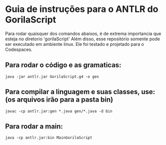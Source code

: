 
# Guia de instruções para o ANTLR do GorilaScript
Para rodar quaisquer dos comandos abaixos, é de extrema importancia que esteja no diretorio 'gorilaScript'
Além disso, esse repositório somente pode ser executado em ambiente linux. Ele foi testado e projetado para o Codespaces.

## Para rodar o código e as gramaticas:

```java -jar antlr.jar GorilaScript.g4 -o gen```

## Para compilar a linguagem e suas classes, use: (os arquivos irão para a pasta bin)

```javac -cp antlr.jar:gen *.java gen/*.java -d bin```

## Para rodar a main:

```java -cp antlr.jar:bin MainGorilaScript```

